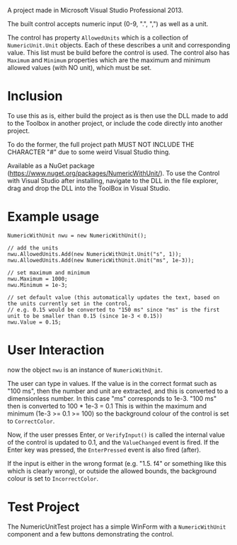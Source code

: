 A project made in Microsoft Visual Studio Professional 2013.

The built control accepts numeric input (0-9, ".", ",") as well as a unit.

The control has property `AllowedUnits` which is a collection of `NumericUnit.Unit` objects.
Each of these describes a unit and corresponding value.
This list must be build before the control is used.
The control also has `Maximum` and `Minimum` properties which are the maximum and minimum allowed values (with NO unit), which must be set.


# Inclusion

To use this as is, either build the project as is then use the DLL made to add to the Toolbox in another project,
or include the code directly into another project.

To do the former, the full project path MUST NOT INCLUDE THE CHARACTER "#" due to some weird Visual Studio thing.

Available as a NuGet package (https://www.nuget.org/packages/NumericWithUnit/).  To use the Control with Visual Studio after installing, navigate to the DLL in the file explorer, drag and drop the DLL into the ToolBox in Visual Studio.

# Example usage

```
NumericWithUnit nwu = new NumericWithUnit();

// add the units
nwu.AllowedUnits.Add(new NumericWithUnit.Unit("s", 1));            
nwu.AllowedUnits.Add(new NumericWithUnit.Unit("ms", 1e-3));

// set maximum and minimum
nwu.Maximum = 1000;
nwu.Minimum = 1e-3;

// set default value (this automatically updates the text, based on the units currently set in the control,
// e.g. 0.15 would be converted to "150 ms" since "ms" is the first unit to be smaller than 0.15 (since 1e-3 < 0.15))
nwu.Value = 0.15;
```

# User Interaction


now the object `nwu` is an instance of `NumericWithUnit`.

The user can type in values.
If the value is in the correct format such as "100 ms", then the number and unit are extracted, and this is converted to a dimensionless number.
In this case "ms" corresponds to 1e-3.
"100 ms" then is converted to 100 * 1e-3 = 0.1
This is within the maximum and minimum (1e-3 >= 0.1 >= 100) so the background colour of the control is set to `CorrectColor`.

Now, if the user presses Enter, or `VerifyInput()` is called the internal value of the control is updated to 0.1, and the `ValueChanged` event is fired.  If the Enter key was pressed, the `EnterPressed` event is also fired (after).

If the input is either in the wrong format (e.g. "1.5. f4" or something like this which is clearly wrong), or outside the allowed bounds, the background colour is set to `IncorrectColor`.

# Test Project

The NumericUnitTest project has a simple WinForm with a `NumericWithUnit` component and a few buttons demonstrating the control.
